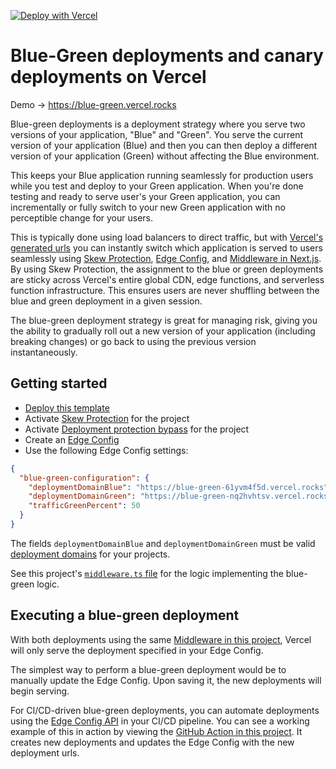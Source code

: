 [![Deploy with Vercel](https://vercel.com/button)](https://vercel.com/new/clone?repository-url=https%3A%2F%2Fgithub.com%2Fvercel-labs%2Fblue-green&project-name=blue-gree-on-vercel&repository-name=blue-gree-on-vercel&demo-title=Blue-Green%20deployments%20on%20Vercel&demo-description=See%20how%20Vercel's%20Skew%20Protection%20feature%20enables%20production-ready%20blue-green%20deployments%20with%20just%20a%20few%20lines%20of%20code.&demo-url=https%3A%2F%2Fblue-green.vercel.rocks&demo-image=https%3A%2F%2Fvercel.com%2F_next%2Fimage%3Furl%3Dhttps%253A%252F%252Fimages.ctfassets.net%252Fe5382hct74si%252F4xnSnpCnkYCw6ZzZcCXVVv%252F5e0c6666fe0b9583f42e84d5493b75a5%252Fblue-green.png%26w%3D3840%26q%3D75%26dpl%3Ddpl_8ZzCwcUW4b6UdGfjetyMvumYaoqS)

# Blue-Green deployments and canary deployments on Vercel

Demo → https://blue-green.vercel.rocks

Blue-green deployments is a deployment strategy where you serve two versions of your application, "Blue" and "Green". You serve the current version of your application (Blue) and then you can then deploy a different version of your application (Green) without affecting the Blue environment.

This keeps your Blue application running seamlessly for production users while you test and deploy to your Green application. When you're done testing and ready to serve user's your Green application, you can incrementally or fully switch to your new Green application with no perceptible change for your users.

This is typically done using load balancers to direct traffic, but with [Vercel's generated urls](https://vercel.com/docs/deployments/generated-urls) you can instantly switch which application is served to users seamlessly using [Skew Protection](https://vercel.com/docs/deployments/skew-protection), [Edge Config](https://vercel.com/docs/storage/edge-config), and [Middleware in Next.js](https://nextjs.org/docs/app/building-your-application/routing/middleware). By using Skew Protection, the assignment to the blue or green deployments are sticky across Vercel's entire global CDN, edge functions, and serverless function infrastructure. This ensures users are never shuffling between the blue and green deployment in a given session.

The blue-green deployment strategy is great for managing risk, giving you the ability to gradually roll out a new version of your application (including breaking changes) or go back to using the previous version instantaneously.

## Getting started

- [Deploy this template](https://vercel.com/templates/next.js/blue-green-deployments-vercel)
- Activate [Skew Protection](https://vercel.com/docs/deployments/skew-protection) for the project
- Activate [Deployment protection bypass](https://vercel.com/docs/security/deployment-protection/methods-to-bypass-deployment-protection/protection-bypass-automation) for the project
- Create an [Edge Config](https://vercel.com/docs/storage/edge-config)
- Use the following Edge Config settings:

```json
{
  "blue-green-configuration": {
    "deploymentDomainBlue": "https://blue-green-61yvm4f5d.vercel.rocks",
    "deploymentDomainGreen": "https://blue-green-nq2hvhtsv.vercel.rocks",
    "trafficGreenPercent": 50
  }
}
```

The fields `deploymentDomainBlue` and `deploymentDomainGreen` must be valid [deployment domains](https://vercel.com/docs/deployments/generated-urls) for your projects.

See this project's [`middleware.ts` file](https://github.com/vercel-labs/blue-green/blob/main/middleware.ts) for the logic implementing the blue-green logic.

## Executing a blue-green deployment

With both deployments using the same [Middleware in this project](https://github.com/vercel-labs/blue-green/blob/main/middleware.ts), Vercel will only serve the deployment specified in your Edge Config.

The simplest way to perform a blue-green deployment would be to manually update the Edge Config. Upon saving it, the new deployments will begin serving.

For CI/CD-driven blue-green deployments, you can automate deployments using the [Edge Config API](https://vercel.com/docs/storage/edge-config/vercel-api#update-your-edge-config-items) in your CI/CD pipeline. You can see a working example of this in action by viewing the [GitHub Action in this project](.github/workflows/cron-blue-green-deploy.yml). It creates new deployments and updates the Edge Config with the new deployment urls.
